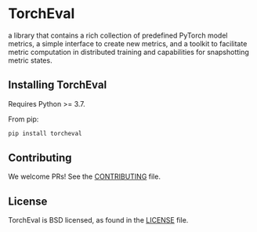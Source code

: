 # TorchEval
a library that contains a rich collection of predefined PyTorch model metrics, a simple interface to create new metrics, and a toolkit to facilitate metric computation in distributed training and capabilities for snapshotting metric states.

## Installing TorchEval
Requires Python >= 3.7.

From pip:

```bash
pip install torcheval
```

## Contributing
We welcome PRs! See the [CONTRIBUTING](CONTRIBUTING.md) file.

## License
TorchEval is BSD licensed, as found in the [LICENSE](LICENSE) file.
